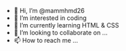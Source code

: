 - 👋 Hi, I’m @mammhmd26
- 👀 I’m interested in coding
- 🌱 I’m currently learning HTML & CSS
- 💞️ I’m looking to collaborate on ...
- 📫 How to reach me ...

<!---
mammhmd26/mammhmd26 is a ✨ special ✨ repository because its `README.md` (this file) appears on your GitHub profile.
You can click the Preview link to take a look at your changes.
--->

